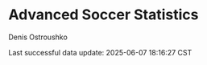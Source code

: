# Advanced Soccer Statistics
Denis Ostroushko

<!-- gfm -->

Last successful data update: 2025-06-07 18:16:27 CST
